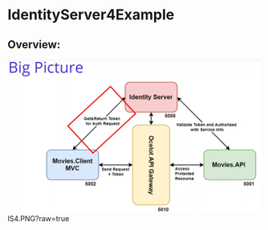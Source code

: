 # IdentityServer4Example
## Overview:
![big](https://github.com/omelianlevkovych/IdentityServer4Example/blob/main/SecureMicroservices/assets/is4.png?raw=true)
IS4.PNG?raw=true
